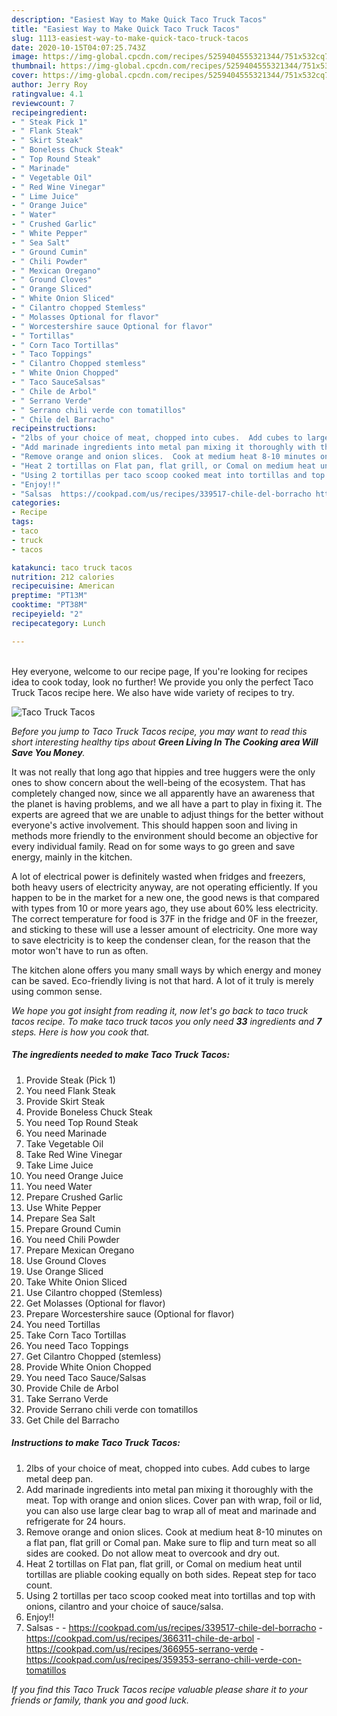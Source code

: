```yaml
---
description: "Easiest Way to Make Quick Taco Truck Tacos"
title: "Easiest Way to Make Quick Taco Truck Tacos"
slug: 1113-easiest-way-to-make-quick-taco-truck-tacos
date: 2020-10-15T04:07:25.743Z
image: https://img-global.cpcdn.com/recipes/5259404555321344/751x532cq70/taco-truck-tacos-recipe-main-photo.jpg
thumbnail: https://img-global.cpcdn.com/recipes/5259404555321344/751x532cq70/taco-truck-tacos-recipe-main-photo.jpg
cover: https://img-global.cpcdn.com/recipes/5259404555321344/751x532cq70/taco-truck-tacos-recipe-main-photo.jpg
author: Jerry Roy
ratingvalue: 4.1
reviewcount: 7
recipeingredient:
- " Steak Pick 1"
- " Flank Steak"
- " Skirt Steak"
- " Boneless Chuck Steak"
- " Top Round Steak"
- " Marinade"
- " Vegetable Oil"
- " Red Wine Vinegar"
- " Lime Juice"
- " Orange Juice"
- " Water"
- " Crushed Garlic"
- " White Pepper"
- " Sea Salt"
- " Ground Cumin"
- " Chili Powder"
- " Mexican Oregano"
- " Ground Cloves"
- " Orange Sliced"
- " White Onion Sliced"
- " Cilantro chopped Stemless"
- " Molasses Optional for flavor"
- " Worcestershire sauce Optional for flavor"
- " Tortillas"
- " Corn Taco Tortillas"
- " Taco Toppings"
- " Cilantro Chopped stemless"
- " White Onion Chopped"
- " Taco SauceSalsas"
- " Chile de Arbol"
- " Serrano Verde"
- " Serrano chili verde con tomatillos"
- " Chile del Barracho"
recipeinstructions:
- "2lbs of your choice of meat, chopped into cubes.  Add cubes to large metal deep pan."
- "Add marinade ingredients into metal pan mixing it thoroughly with the meat.  Top with orange and onion slices.  Cover pan with wrap, foil or lid, you can also use large clear bag to wrap all of meat and marinade and refrigerate for 24 hours."
- "Remove orange and onion slices.  Cook at medium heat 8-10 minutes on a flat pan, flat grill or Comal pan.  Make sure to flip and turn meat so all sides are cooked.  Do not allow meat to overcook and dry out."
- "Heat 2 tortillas on Flat pan, flat grill, or Comal on medium heat until tortillas are pliable cooking equally on both sides.  Repeat step for taco count."
- "Using 2 tortillas per taco scoop cooked meat into tortillas and top with onions, cilantro and your choice of sauce/salsa."
- "Enjoy!!"
- "Salsas  https://cookpad.com/us/recipes/339517-chile-del-borracho https://cookpad.com/us/recipes/366311-chile-de-arbol https://cookpad.com/us/recipes/366955-serrano-verde https://cookpad.com/us/recipes/359353-serrano-chili-verde-con-tomatillos"
categories:
- Recipe
tags:
- taco
- truck
- tacos

katakunci: taco truck tacos 
nutrition: 212 calories
recipecuisine: American
preptime: "PT13M"
cooktime: "PT38M"
recipeyield: "2"
recipecategory: Lunch

---
```

<br>
Hey everyone, welcome to our recipe page, If you're looking for recipes idea to cook today, look no further! We provide you only the perfect Taco Truck Tacos recipe here. We also have wide variety of recipes to try.
<br>


![Taco Truck Tacos](https://img-global.cpcdn.com/recipes/5259404555321344/751x532cq70/taco-truck-tacos-recipe-main-photo.jpg)

<i>Before you jump to Taco Truck Tacos recipe, you may want to read this short interesting healthy tips about 
<strong>Green Living In The Cooking area Will Save You Money</strong>.</i>
</br>

It was not really that long ago that hippies and tree huggers were the only ones to show concern about the well-being of the ecosystem. That has completely changed now, since we all apparently have an awareness that the planet is having problems, and we all have a part to play in fixing it. The experts are agreed that we are unable to adjust things for the better without everyone's active involvement. This should happen soon and living in methods more friendly to the environment should become an objective for every individual family. Read on for some ways to go green and save energy, mainly in the kitchen.

A lot of electrical power is definitely wasted when fridges and freezers, both heavy users of electricity anyway, are not operating efficiently. If you happen to be in the market for a new one, the good news is that compared with types from 10 or more years ago, they use about 60% less electricity. The correct temperature for food is 37F in the fridge and 0F in the freezer, and sticking to these will use a lesser amount of electricity. One more way to save electricity is to keep the condenser clean, for the reason that the motor won't have to run as often.

The kitchen alone offers you many small ways by which energy and money can be saved. Eco-friendly living is not that hard. A lot of it truly is merely using common sense.


<i>We hope you got insight from reading it, now let's go back to taco truck tacos recipe. To make taco truck tacos you only need <strong>33</strong> ingredients and <strong>7</strong> steps. Here is how you cook that.
</i>

##### The ingredients needed to make Taco Truck Tacos:

1. Provide  Steak (Pick 1)
1. You need  Flank Steak
1. Provide  Skirt Steak
1. Provide  Boneless Chuck Steak
1. You need  Top Round Steak
1. You need  Marinade
1. Take  Vegetable Oil
1. Take  Red Wine Vinegar
1. Take  Lime Juice
1. You need  Orange Juice
1. You need  Water
1. Prepare  Crushed Garlic
1. Use  White Pepper
1. Prepare  Sea Salt
1. Prepare  Ground Cumin
1. You need  Chili Powder
1. Prepare  Mexican Oregano
1. Use  Ground Cloves
1. Use  Orange Sliced
1. Take  White Onion Sliced
1. Use  Cilantro chopped (Stemless)
1. Get  Molasses (Optional for flavor)
1. Prepare  Worcestershire sauce (Optional for flavor)
1. You need  Tortillas
1. Take  Corn Taco Tortillas
1. You need  Taco Toppings
1. Get  Cilantro Chopped (stemless)
1. Provide  White Onion Chopped
1. You need  Taco Sauce/Salsas
1. Provide  Chile de Arbol
1. Take  Serrano Verde
1. Provide  Serrano chili verde con tomatillos
1. Get  Chile del Barracho


##### Instructions to make Taco Truck Tacos:

1. 2lbs of your choice of meat, chopped into cubes.  Add cubes to large metal deep pan.
1. Add marinade ingredients into metal pan mixing it thoroughly with the meat.  Top with orange and onion slices.  Cover pan with wrap, foil or lid, you can also use large clear bag to wrap all of meat and marinade and refrigerate for 24 hours.
1. Remove orange and onion slices.  Cook at medium heat 8-10 minutes on a flat pan, flat grill or Comal pan.  Make sure to flip and turn meat so all sides are cooked.  Do not allow meat to overcook and dry out.
1. Heat 2 tortillas on Flat pan, flat grill, or Comal on medium heat until tortillas are pliable cooking equally on both sides.  Repeat step for taco count.
1. Using 2 tortillas per taco scoop cooked meat into tortillas and top with onions, cilantro and your choice of sauce/salsa.
1. Enjoy!!
1. Salsas -  - https://cookpad.com/us/recipes/339517-chile-del-borracho - https://cookpad.com/us/recipes/366311-chile-de-arbol - https://cookpad.com/us/recipes/366955-serrano-verde - https://cookpad.com/us/recipes/359353-serrano-chili-verde-con-tomatillos


<i>If you find this Taco Truck Tacos recipe valuable please share it to your friends or family, thank you and good luck.</i>
